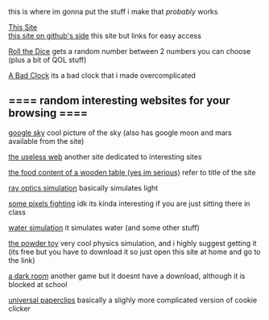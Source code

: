 this is where im gonna put the stuff i make that *probably* works

[This Site](https://hedgr.github.io)   
[this site on github's side](https://github.com/Hedgr/hedgr.github.io)
this site but links for easy access

[Roll the Dice](https://github.com/Hedgr/roll_the_dice)
gets a random number between 2 numbers you can choose (plus a bit of QOL stuff)

[A Bad Clock](https://github.com/Hedgr/time_test)
its a bad clock that i made overcomplicated

## ==== random interesting websites for your browsing ====

[google sky](https://google.com/sky)
cool picture of the sky (also has google moon and mars available from the site)

[the useless web](https://theuselessweb.com)
another site dedicated to interesting sites

[the food content of a wooden table (yes im serious)](https://www.myfitnesspal.com/food/calories/alfahores-196555419)
refer to title of the site

[ray optics simulation](https://ricktu288.github.io/ray-optics/simulator/)
basically simulates light

[some pixels fighting](https://pixelsfighting.com/)
idk its kinda interesting if you are just sitting there in class

[water simulation](https://www.escapemotions.com/experiments/fluid_water_3/)
it simulates water (and some other stuff)

[the powder toy](https://powdertoy.co.uk/)
very cool physics simulation, and i highly suggest getting it (its free but you have to download it so just open this site at home and go to the link)

[a dark room](https://adarkroom.doublespeakgames.com/)
another game but it doesnt have a download, although it is blocked at school

[universal paperclips](https://www.decisionproblem.com/paperclips/)
basically a slighly more complicated version of cookie clicker
















